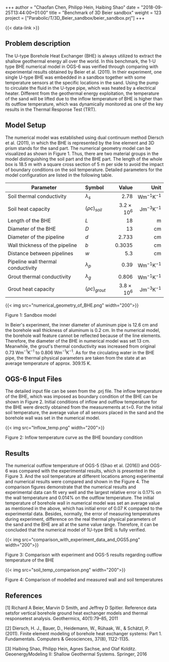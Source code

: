 +++
author = "Chaofan Chen, Philipp Hein, Haibing Shao"
date = "2018-09-25T13:44:00+01:00"
title = "Benchmark of 3D Beier sandbox"
weight = 123
project = ["Parabolic/T/3D_Beier_sandbox/beier_sandbox.prj"]
+++

{{< data-link >}}

## Problem description

The U-type Borehole Heat Exchanger (BHE) is always utilized to extract the shallow geothermal energy all over the world. In this benchmark, the 1-U type BHE numerical model in OGS-6 was verified through comparing with experimental results obtained by Beier et al. (2011). In their experiment, one single U-type BHE was embedded in a sandbox together with some temperature sensors at the specific locations in the sand. Using the pump to circulate the fluid in the U-type pipe, which was heated by a electrical heater. Different from the geothermal energy exploitation, the temperature of the sand will be lifted due to the inflow temperature of BHE is higher than its outflow temperature, which was dynamically monitored as one of the key results in the Thermal Response Test (TRT).

## Model Setup

The numerical model was established using dual continuum method Diersch et al. (2011), in which the BHE is represented by the line element and 3D prism stands for the sand part. The numerical geometry model can be visualized as shown in Figure 1. Thus, there are two material groups in the model distinguishing the soil part and the BHE part. The length of the whole box is 18.5 m with a square cross section of 5 m per side to avoid the impact of boundary conditions on the soil temperature. Detailed parameters for the model configuration are listed in the following table.

| Parameter                          | Symbol             |  Value              | Unit                        |
| ---------------------------------- |:------------------ | -------------------:| --------------------------: |
| Soil thermal conductivity          | $\lambda_{s}$      | 2.78                | $\mathrm{W m^{-1} K^{-1}}$  |
| Soil heat capacity                 | $(\rho c)_{soil}$  | $3.2\times10^{6}$   | $\mathrm{Jm^{-3}K^{-1}}$    |
| Length of the BHE                  | $L$                | 18                  | $\mathrm{m}$                |
| Diameter of the BHE                | $D$                | 13                  | $\mathrm{cm}$               |
| Diameter of the pipeline           | $d$                | 2.733               | $\mathrm{cm}$               |
| Wall thickness of the pipeline     | $b$                | 0.3035              | $\mathrm{cm}$               |
| Distance between pipelines         | $w$                | 5.3                 | $\mathrm{cm}$               |
| Pipeline wall thermal conductivity | $\lambda_{p}$      | 0.39                | $\mathrm{W m^{-1} K^{-1}}$  |
| Grout thermal conductivity         | $\lambda_{g}$      | 0.806               | $\mathrm{W m^{-1} K^{-1}}$  |
| Grout heat capacity                | $(\rho c)_{grout}$ | $3.8\times10^{6}$   | $\mathrm{Jm^{-3}K^{-1}}$    |

{{< img src="numerical_geometry_of_BHE.png" width="200">}}

Figure 1: Sandbox model

In Beier's experiment, the inner diameter of aluminum pipe is 12.6 $\mathrm{cm}$ and the borehole wall thickness of aluminum is 0.2 $\mathrm{cm}$. In the numerical model, the borehole wall feature cannot be reflected because of the line elements. Therefore, the diameter of the BHE in numerical model was set 13 $\mathrm{cm}$. Meanwhile, the grout's thermal conductivity was increased from original 0.73 $\mathrm{W m^{-1} K^{-1}}$ to 0.806 $\mathrm{W m^{-1} K^{-1}}$. As for the circulating water in the BHE pipe, the thermal physical parameters are taken from the state at an average temperature of approx. 309.15 K.

## OGS-6 Input Files

The detailed input file can be seen from the .prj file. The inflow temperature of the BHE, which was imposed as boundary condition of the BHE can be shown in Figure 2. Initial conditions of inflow and outflow temperature for the BHE were directly obtained from the measurements at t=0. For the initial soil temperature, the average value of all sensors placed in the sand and the borehole wall was set in the numerical model.

{{< img src="Inflow_temp.png" width="200">}}

Figure 2: Inflow temperature curve as the BHE boundary condition

## Results

The numerical outflow temperature of OGS-5 (Shao et al. (2016)) and OGS-6 was compared with the experimental results, which is presented in the Figure 3. And the soil temperature at different locations among experimental and numerical results were compared and shown in the Figure 4. The comparison figures demonstrate that the numerical results and experimental data can fit very well and the largest relative error is 0.17\% on the wall temperature and 0.014\% on the outflow temperature. The initial temperature of borehole wall in numerical model was set an average value as mentioned in the above, which has initial error of 0.07 K compared to the experimental data. Besides, normally, the error of measuring temperatures during experiment, difference on the real thermal physical parameters of the sand and the BHE are all at the same value range. Therefore, it can be concluded that the numerical model of 1U-type BHE is fully verified.

{{< img src="comparison_with_experiment_data_and_OGS5.png" width="200">}}

Figure 3: Comparison with experiment and OGS-5 results regarding outflow temperature of the BHE

{{< img src="soil_temp_comparison.png" width="200">}}

Figure 4: Comparison of modelled and measured wall and soil temperatures

## References

<!-- vale off -->

[1] Richard A Beier, Marvin D Smith, and Jeffrey D Spitler. Reference data setsfor vertical borehole ground heat exchanger models and thermal responsetest analysis. Geothermics, 40(1):79–85, 2011

[2] Diersch, H. J., Bauer, D., Heidemann, W., Rühaak, W., & Schätzl, P. (2011). Finite element modeling of borehole heat exchanger systems: Part 1. Fundamentals. Computers & Geosciences, 37(8), 1122-1135.

[3] Haibing Shao, Philipp Hein, Agnes Sachse, and Olaf Kolditz. GeoenergyModeling II: Shallow Geothermal Systems. Springer, 2016

<!-- vale on -->
